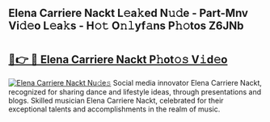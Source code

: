 ## Elena Carriere Nackt L𝚎a𝚔ed N𝚞𝚍e - Part-Mnv Vi𝚍𝚎o L𝚎a𝚔s - H𝚘𝚝 O𝚗𝚕yf𝚊ns P𝚑𝚘tos Z6JNb

# <h2><a href="http://kfcfce.oniu.top/?m=Elena+Carriere+Nackt">🔗👉 🔴 Elena Carriere Nackt P𝚑ot𝚘𝚜 V𝚒d𝚎o</a></h2>

[![Elena Carriere Nackt Nu𝚍e𝚜](https://i.imgur.com/0qMVB7G.gif)](http://kfcfce.oniu.top/?m=Elena+Carriere+Nackt)
Social media innovator Elena Carriere Nackt, recognized for sharing dance and lifestyle ideas, through presentations and blogs. Skilled musician Elena Carriere Nackt, celebrated for their exceptional talents and accomplishments in the realm of music.  
